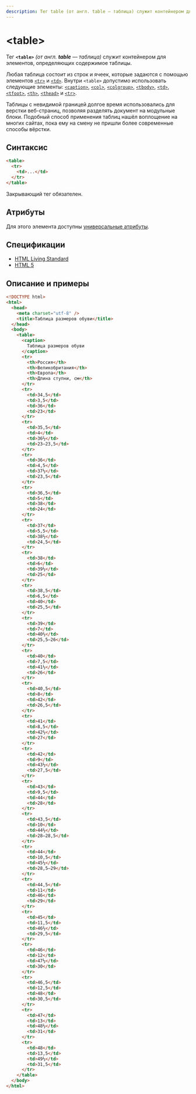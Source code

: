 ```yaml
---
description: Тег table (от англ. table — таблица) служит контейнером для элементов, определяющих содержимое таблицы
---
```


# &lt;table&gt;

Тег **`<table>`** _(от англ. **table** — таблица)_ служит контейнером для элементов, определяющих содержимое таблицы.

Любая таблица состоит из строк и ячеек, которые задаются с помощью элементов [`<tr>`](tr.md) и [`<td>`](td.md). Внутри `<table>` допустимо использовать следующие элементы: [`<caption>`](caption.md), [`<col>`](col.md), [`<colgroup>`](colgroup.md), [`<tbody>`](tbody.md), [`<td>`](td.md), [`<tfoot>`](tfoot.md), [`<th>`](th.md), [`<thead>`](thead.md) и [`<tr>`](tr.md).

Таблицы с невидимой границей долгое время использовались для верстки веб-страниц, позволяя разделять документ на модульные блоки. Подобный способ применения таблиц нашёл воплощение на многих сайтах, пока ему на смену не пришли более современные способы вёрстки.

## Синтаксис

```html
<table>
  <tr>
    <td>...</td>
  </tr>
</table>
```

Закрывающий тег обязателен.

## Атрибуты

Для этого элемента доступны [универсальные атрибуты](uni-attr.md).

## Спецификации

- [HTML Living Standard](https://html.spec.whatwg.org/multipage/tables.html#the-table-element)
- [HTML 5](http://www.w3.org/TR/html5/tabular-data.html#the-table-element)

## Описание и примеры

```html
<!DOCTYPE html>
<html>
  <head>
    <meta charset="utf-8" />
    <title>Таблица размеров обуви</title>
  </head>
  <body>
    <table>
      <caption>
        Таблица размеров обуви
      </caption>
      <tr>
        <th>Россия</th>
        <th>Великобритания</th>
        <th>Европа</th>
        <th>Длина ступни, см</th>
      </tr>
      <tr>
        <td>34,5</td>
        <td>3,5</td>
        <td>36</td>
        <td>23</td>
      </tr>
      <tr>
        <td>35,5</td>
        <td>4</td>
        <td>36⅔</td>
        <td>23–23,5</td>
      </tr>
      <tr>
        <td>36</td>
        <td>4,5</td>
        <td>37⅓</td>
        <td>23,5</td>
      </tr>
      <tr>
        <td>36,5</td>
        <td>5</td>
        <td>38</td>
        <td>24</td>
      </tr>
      <tr>
        <td>37</td>
        <td>5,5</td>
        <td>38⅔</td>
        <td>24,5</td>
      </tr>
      <tr>
        <td>38</td>
        <td>6</td>
        <td>39⅓</td>
        <td>25</td>
      </tr>
      <tr>
        <td>38,5</td>
        <td>6,5</td>
        <td>40</td>
        <td>25,5</td>
      </tr>
      <tr>
        <td>39</td>
        <td>7</td>
        <td>40⅔</td>
        <td>25,5–26</td>
      </tr>
      <tr>
        <td>40</td>
        <td>7,5</td>
        <td>41⅓</td>
        <td>26</td>
      </tr>
      <tr>
        <td>40,5</td>
        <td>8</td>
        <td>42</td>
        <td>26,5</td>
      </tr>
      <tr>
        <td>41</td>
        <td>8,5</td>
        <td>42⅔</td>
        <td>27</td>
      </tr>
      <tr>
        <td>42</td>
        <td>9</td>
        <td>43⅓</td>
        <td>27,5</td>
      </tr>
      <tr>
        <td>43</td>
        <td>9,5</td>
        <td>44</td>
        <td>28</td>
      </tr>
      <tr>
        <td>43,5</td>
        <td>10</td>
        <td>44⅔</td>
        <td>28–28,5</td>
      </tr>
      <tr>
        <td>44</td>
        <td>10,5</td>
        <td>45⅓</td>
        <td>28,5–29</td>
      </tr>
      <tr>
        <td>44,5</td>
        <td>11</td>
        <td>46</td>
        <td>29</td>
      </tr>
      <tr>
        <td>45</td>
        <td>11,5</td>
        <td>46⅔</td>
        <td>29,5</td>
      </tr>
      <tr>
        <td>46</td>
        <td>12</td>
        <td>47⅓</td>
        <td>30</td>
      </tr>
      <tr>
        <td>46,5</td>
        <td>12,5</td>
        <td>48</td>
        <td>30,5</td>
      </tr>
      <tr>
        <td>47</td>
        <td>13</td>
        <td>48⅔</td>
        <td>31</td>
      </tr>
      <tr>
        <td>48</td>
        <td>13,5</td>
        <td>49⅓</td>
        <td>31,5</td>
      </tr>
    </table>
  </body>
</html>
```
